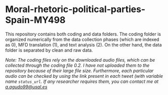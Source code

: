 # Moral-rhetoric-political-parties-Spain-MY498

This repository contains both coding and data folders. The coding folder is organized numerically from the data collection phases (which are indexed as 0), MFD translation (1), and text analysis (2). On the other hand, the data folder is separated by clean and raw data.

*Note: The coding files rely on the downloaded audio files, which can be collected through the coding file 0.2. I have not uploaded them to the repository because of their large file size. Furthermore, each particular audio can be checked by using the link present in each tweet (with variable name `status_url`. If any researcher requires them, you can contact me at a.agudo99@usal.es*
